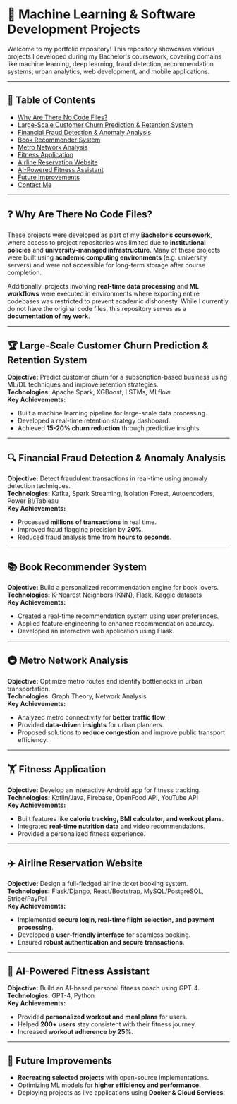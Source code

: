 
# 🚀 Machine Learning & Software Development Projects

Welcome to my portfolio repository! This repository showcases various projects I developed during my Bachelor's coursework, covering domains like machine learning, deep learning, fraud detection, recommendation systems, urban analytics, web development, and mobile applications.

---

## 📜 Table of Contents
- [Why Are There No Code Files?](#why-are-there-no-code-files)
- [Large-Scale Customer Churn Prediction & Retention System](#large-scale-customer-churn-prediction--retention-system)
- [Financial Fraud Detection & Anomaly Analysis](#financial-fraud-detection--anomaly-analysis)
- [Book Recommender System](#book-recommender-system)
- [Metro Network Analysis](#metro-network-analysis)
- [Fitness Application](#fitness-application)
- [Airline Reservation Website](#airline-reservation-website)
- [AI-Powered Fitness Assistant](#ai-powered-fitness-assistant)
- [Future Improvements](#future-improvements)
- [Contact Me](#contact-me)

---

## ❓ Why Are There No Code Files?
These projects were developed as part of my **Bachelor’s coursework**, where access to project repositories was limited due to **institutional policies** and **university-managed infrastructure**. Many of these projects were built using **academic computing environments** (e.g. university servers) and were not accessible for long-term storage after course completion. 

Additionally, projects involving **real-time data processing** and **ML workflows** were executed in environments where exporting entire codebases was restricted to prevent academic dishonesty. While I currently do not have the original code files, this repository serves as a **documentation of my work**.  

---

## 🏆 **Large-Scale Customer Churn Prediction & Retention System**
**Objective:** Predict customer churn for a subscription-based business using ML/DL techniques and improve retention strategies.  
**Technologies:** Apache Spark, XGBoost, LSTMs, MLflow  
**Key Achievements:**
- Built a machine learning pipeline for large-scale data processing.
- Developed a real-time retention strategy dashboard.
- Achieved **15-20% churn reduction** through predictive insights.

---

## 🔍 **Financial Fraud Detection & Anomaly Analysis**
**Objective:** Detect fraudulent transactions in real-time using anomaly detection techniques.  
**Technologies:** Kafka, Spark Streaming, Isolation Forest, Autoencoders, Power BI/Tableau  
**Key Achievements:**
- Processed **millions of transactions** in real time.
- Improved fraud flagging precision by **20%**.
- Reduced fraud analysis time from **hours to seconds**.

---

## 📚 **Book Recommender System**
**Objective:** Build a personalized recommendation engine for book lovers.  
**Technologies:** K-Nearest Neighbors (KNN), Flask, Kaggle datasets  
**Key Achievements:**
- Created a real-time recommendation system using user preferences.
- Applied feature engineering to enhance recommendation accuracy.
- Developed an interactive web application using Flask.

---

## 🚇 **Metro Network Analysis**
**Objective:** Optimize metro routes and identify bottlenecks in urban transportation.  
**Technologies:** Graph Theory, Network Analysis  
**Key Achievements:**
- Analyzed metro connectivity for **better traffic flow**.
- Provided **data-driven insights** for urban planners.
- Proposed solutions to **reduce congestion** and improve public transport efficiency.

---

## 🏋 **Fitness Application**
**Objective:** Develop an interactive Android app for fitness tracking.  
**Technologies:** Kotlin/Java, Firebase, OpenFood API, YouTube API  
**Key Achievements:**
- Built features like **calorie tracking, BMI calculator, and workout plans**.
- Integrated **real-time nutrition data** and video recommendations.
- Provided a personalized fitness experience.

---

## ✈️ **Airline Reservation Website**
**Objective:** Design a full-fledged airline ticket booking system.  
**Technologies:** Flask/Django, React/Bootstrap, MySQL/PostgreSQL, Stripe/PayPal  
**Key Achievements:**
- Implemented **secure login, real-time flight selection, and payment processing**.
- Developed a **user-friendly interface** for seamless booking.
- Ensured **robust authentication and secure transactions**.

---

## 🤖 **AI-Powered Fitness Assistant**
**Objective:** Build an AI-based personal fitness coach using GPT-4.  
**Technologies:** GPT-4, Python  
**Key Achievements:**
- Provided **personalized workout and meal plans** for users.
- Helped **200+ users** stay consistent with their fitness journey.
- Increased **workout adherence by 25%**.

---

## 📌 **Future Improvements**
- **Recreating selected projects** with open-source implementations.
- Optimizing ML models for **higher efficiency and performance**.
- Deploying projects as live applications using **Docker & Cloud Services**.



